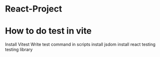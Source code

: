 # React-Project
 
 # How to do test in vite
 Install Vitest
 Write test command in scripts
 install jsdom
 install react testing testing library
 